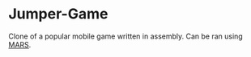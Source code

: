 # Jumper-Game

Clone of a popular mobile game written in assembly. Can be ran using [MARS](http://courses.missouristate.edu/kenvollmar/mars/ "MIPS Assembler and Runtime Simulator"). 
